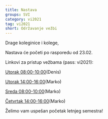 ```yaml
---
title: Nastava
groups: SVI
category: vi2021
tag: vi2021
short: Održavanje vežbi
---
```

Drage koleginice i kolege,

Nastava će početi po rasporedu od 23.02.

Linkovi za pristup vežbama (pass: vi2021):

[Utorak 08:00-10:00]()(Denis)

[Utorak 14:00-16:00](https://matf.webex.com/matf/j.php?MTID=md497cc0cce3f3f03e547379d6f6e2e4e)(Marko)

[Sreda 08:00-10:00](https://matf.webex.com/matf/j.php?MTID=m1cd66566d9615193cf454048be7a690c)(Marko)

[Četvrtak 14:00-16:00](https://matf.webex.com/matf/j.php?MTID=mf574f44f4f6a860ad3dd8e7cdacae216)(Marko)

Želimo vam uspešan početak letnjeg semestra!
